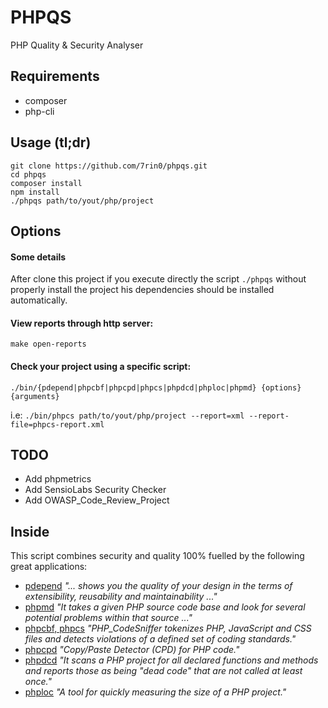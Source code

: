 # PHPQS
PHP Quality & Security Analyser

## Requirements
- composer
- php-cli

## Usage (tl;dr)
```
git clone https://github.com/7rin0/phpqs.git
cd phpqs
composer install
npm install
./phpqs path/to/yout/php/project
```

## Options

#### Some details
After clone this project if you execute directly the script ``` ./phpqs ``` without properly install the project his dependencies should be installed automatically.

#### View reports through http server:
``` make open-reports ```

#### Check your project using a specific script:
``` ./bin/{pdepend|phpcbf|phpcpd|phpcs|phpdcd|phploc|phpmd} {options} {arguments} ```

i.e: ``` ./bin/phpcs path/to/yout/php/project --report=xml --report-file=phpcs-report.xml ```


## TODO
- Add phpmetrics
- Add SensioLabs Security Checker
- Add OWASP_Code_Review_Project

## Inside
This script combines security and quality 100% fuelled by the following great applications:
- [pdepend](https://github.com/pdepend/pdepend) *"... shows you the quality of your design in the terms of extensibility, reusability and maintainability ..."*
- [phpmd](https://github.com/phpmd/phpmd)  *"It takes a given PHP source code base and look for several potential problems within that source ..."*
- [phpcbf, phpcs](https://github.com/squizlabs/PHP_CodeSniffer)  *"PHP_CodeSniffer tokenizes PHP, JavaScript and CSS files and detects violations of a defined set of coding standards."*
- [phpcpd](https://github.com/sebastianbergmann/phpcpd)  *"Copy/Paste Detector (CPD) for PHP code."*
- [phpdcd](https://github.com/sebastianbergmann/phpdcd)  *"It scans a PHP project for all declared functions and methods and reports those as being "dead code" that are not called at least once."*
- [phploc](https://github.com/sebastianbergmann/phploc)  *"A tool for quickly measuring the size of a PHP project."*

